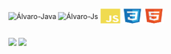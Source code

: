 
<div style="display: inline_block"><br>
    <img align="center" alt="Álvaro-Java" height="30" width="40" src="https://cdn.jsdelivr.net/gh/devicons/devicon@latest/icons/java/java-original.svg">
    <img align="center" alt="Álvaro-Js" height="30" width="40" src="https://cdn.jsdelivr.net/gh/devicons/devicon@latest/icons/python/python-original.svg" />
    <img align="center" alt="Álvaro-Js" height="30" width="40" src="https://raw.githubusercontent.com/devicons/devicon/master/icons/javascript/javascript-plain.svg">
    <img align="center" alt="Álvaro-CSS" height="30" width="40" src="https://raw.githubusercontent.com/devicons/devicon/master/icons/css3/css3-original.svg">
    <img align="center" alt="Álvaro-HTML" height="30" width="40" src="https://raw.githubusercontent.com/devicons/devicon/master/icons/html5/html5-original.svg">
</div>
  
  ##
 
<div> 
  <a href = "mailto:alvarodudadahoradh@gmail.com"><img src="https://img.shields.io/badge/-Gmail-%23333?style=for-the-badge&logo=gmail&logoColor=white" target="_blank"></a>
  <a href="https://www.linkedin.com/in/%C3%A1lvaro-duda-27b847332/" target="_blank"><img src="https://img.shields.io/badge/-LinkedIn-%230077B5?style=for-the-badge&logo=linkedin&logoColor=white" target="_blank"></a> 
</div> 

